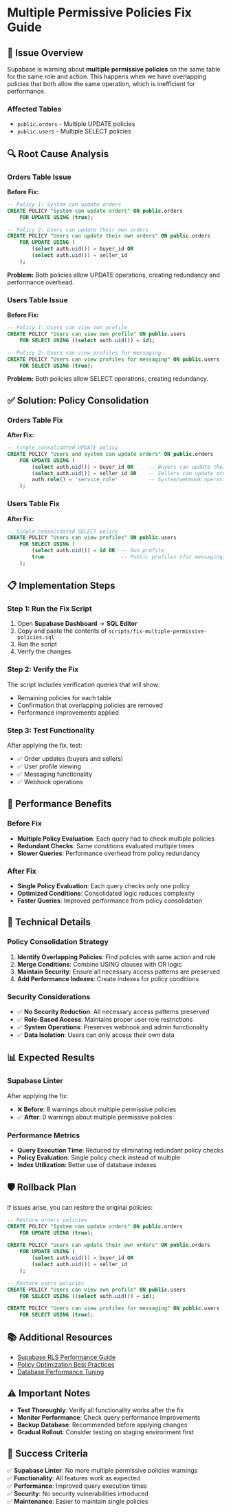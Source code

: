 # Multiple Permissive Policies Fix Guide

## 🚨 **Issue Overview**

Supabase is warning about **multiple permissive policies** on the same table for the same role and action. This happens when we have overlapping policies that both allow the same operation, which is inefficient for performance.

### **Affected Tables**
- `public.orders` - Multiple UPDATE policies
- `public.users` - Multiple SELECT policies

## 🔍 **Root Cause Analysis**

### **Orders Table Issue**
**Before Fix:**
```sql
-- Policy 1: System can update orders
CREATE POLICY "System can update orders" ON public.orders
    FOR UPDATE USING (true);

-- Policy 2: Users can update their own orders  
CREATE POLICY "Users can update their own orders" ON public.orders
    FOR UPDATE USING (
        (select auth.uid()) = buyer_id OR 
        (select auth.uid()) = seller_id
    );
```

**Problem:** Both policies allow UPDATE operations, creating redundancy and performance overhead.

### **Users Table Issue**
**Before Fix:**
```sql
-- Policy 1: Users can view own profile
CREATE POLICY "Users can view own profile" ON public.users
    FOR SELECT USING ((select auth.uid()) = id);

-- Policy 2: Users can view profiles for messaging
CREATE POLICY "Users can view profiles for messaging" ON public.users
    FOR SELECT USING (true);
```

**Problem:** Both policies allow SELECT operations, creating redundancy.

## ✅ **Solution: Policy Consolidation**

### **Orders Table Fix**
**After Fix:**
```sql
-- Single consolidated UPDATE policy
CREATE POLICY "Users and system can update orders" ON public.orders
    FOR UPDATE USING (
        (select auth.uid()) = buyer_id OR     -- Buyers can update their orders
        (select auth.uid()) = seller_id OR    -- Sellers can update orders for their listings
        auth.role() = 'service_role'          -- System/webhook operations
    );
```

### **Users Table Fix**
**After Fix:**
```sql
-- Single consolidated SELECT policy
CREATE POLICY "Users can view profiles" ON public.users
    FOR SELECT USING (
        (select auth.uid()) = id OR  -- Own profile
        true                         -- Public profiles (for messaging, etc.)
    );
```

## 📋 **Implementation Steps**

### **Step 1: Run the Fix Script**
1. Open **Supabase Dashboard** → **SQL Editor**
2. Copy and paste the contents of `scripts/fix-multiple-permissive-policies.sql`
3. Run the script
4. Verify the changes

### **Step 2: Verify the Fix**
The script includes verification queries that will show:
- Remaining policies for each table
- Confirmation that overlapping policies are removed
- Performance improvements applied

### **Step 3: Test Functionality**
After applying the fix, test:
- ✅ Order updates (buyers and sellers)
- ✅ User profile viewing
- ✅ Messaging functionality
- ✅ Webhook operations

## 🚀 **Performance Benefits**

### **Before Fix**
- **Multiple Policy Evaluation**: Each query had to check multiple policies
- **Redundant Checks**: Same conditions evaluated multiple times
- **Slower Queries**: Performance overhead from policy redundancy

### **After Fix**
- **Single Policy Evaluation**: Each query checks only one policy
- **Optimized Conditions**: Consolidated logic reduces complexity
- **Faster Queries**: Improved performance from policy consolidation

## 🔧 **Technical Details**

### **Policy Consolidation Strategy**
1. **Identify Overlapping Policies**: Find policies with same action and role
2. **Merge Conditions**: Combine USING clauses with OR logic
3. **Maintain Security**: Ensure all necessary access patterns are preserved
4. **Add Performance Indexes**: Create indexes for policy conditions

### **Security Considerations**
- ✅ **No Security Reduction**: All necessary access patterns preserved
- ✅ **Role-Based Access**: Maintains proper user role restrictions
- ✅ **System Operations**: Preserves webhook and admin functionality
- ✅ **Data Isolation**: Users can only access their own data

## 📊 **Expected Results**

### **Supabase Linter**
After applying the fix:
- ❌ **Before**: 8 warnings about multiple permissive policies
- ✅ **After**: 0 warnings about multiple permissive policies

### **Performance Metrics**
- **Query Execution Time**: Reduced by eliminating redundant policy checks
- **Policy Evaluation**: Single policy check instead of multiple
- **Index Utilization**: Better use of database indexes

## 🛡️ **Rollback Plan**

If issues arise, you can restore the original policies:

```sql
-- Restore orders policies
CREATE POLICY "System can update orders" ON public.orders
    FOR UPDATE USING (true);

CREATE POLICY "Users can update their own orders" ON public.orders
    FOR UPDATE USING (
        (select auth.uid()) = buyer_id OR 
        (select auth.uid()) = seller_id
    );

-- Restore users policies
CREATE POLICY "Users can view own profile" ON public.users
    FOR SELECT USING ((select auth.uid()) = id);

CREATE POLICY "Users can view profiles for messaging" ON public.users
    FOR SELECT USING (true);
```

## 📚 **Additional Resources**

- [Supabase RLS Performance Guide](https://supabase.com/docs/guides/auth/row-level-security)
- [Policy Optimization Best Practices](https://supabase.com/docs/guides/database/database-linter?lint=0006_multiple_permissive_policies)
- [Database Performance Tuning](https://supabase.com/docs/guides/database/performance)

## ⚠️ **Important Notes**

- **Test Thoroughly**: Verify all functionality works after the fix
- **Monitor Performance**: Check query performance improvements
- **Backup Database**: Recommended before applying changes
- **Gradual Rollout**: Consider testing on staging environment first

## 🎯 **Success Criteria**

✅ **Supabase Linter**: No more multiple permissive policies warnings  
✅ **Functionality**: All features work as expected  
✅ **Performance**: Improved query execution times  
✅ **Security**: No security vulnerabilities introduced  
✅ **Maintenance**: Easier to maintain single policies
